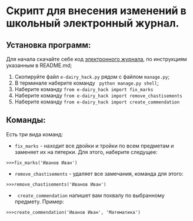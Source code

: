 # Скрипт для внесения изменений в школьный электронный журнал.
## Установка программ:  
Для начала скачайтe себе код [электронного журнала](https://github.com/devmanorg/e-diary), по инструкциям указанным в README.md;  
1. Скопируйтe файл ```e-dairy_hack.py``` рядом с файлом ```manage.py```;  
2. В терминале наберите команду ``` python manage.py shell```;  
3. Наберите команду ```from e-dairy_hack import fix_marks ```
4. Наберите команду ```from e-dairy_hack import remove_chastisements ```  
5. Наберите команду ```from e-dairy_hack import create_commendation ```  
## Команды:
Есть три вида команд:
- ```fix_marks``` - находит все двойки и тройки по всем предметам и заменяет их на пятерки. Для этого, наберите cледущее:   
```
>>>fix_marks('Иванов Иван')
```  
- ```remove_chastisements``` - удаляет все замечания, команда для этого:
```
>>>remove_chastisements('Иванов Иван')
```
- ``` create_commendation``` напишет вам похвалу по выбранному предмету. Пример:
``` 
>>>create_commendation('Иванов Иван', 'Математика') 
```
